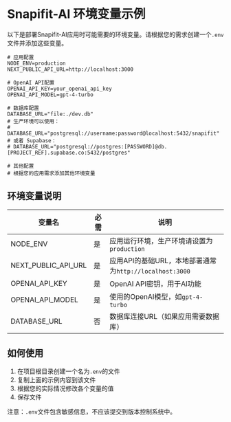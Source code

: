 # Snapifit-AI 环境变量示例

以下是部署Snapifit-AI应用时可能需要的环境变量。请根据您的需求创建一个`.env`文件并添加这些变量。

```
# 应用配置
NODE_ENV=production
NEXT_PUBLIC_API_URL=http://localhost:3000

# OpenAI API配置
OPENAI_API_KEY=your_openai_api_key
OPENAI_API_MODEL=gpt-4-turbo

# 数据库配置
DATABASE_URL="file:./dev.db"
# 生产环境可以使用：
# DATABASE_URL="postgresql://username:password@localhost:5432/snapifit"
# 或者 Supabase：
# DATABASE_URL="postgresql://postgres:[PASSWORD]@db.[PROJECT_REF].supabase.co:5432/postgres"

# 其他配置
# 根据您的应用需求添加其他环境变量
```

## 环境变量说明

| 变量名 | 必需 | 说明 |
|--------|------|------|
| NODE_ENV | 是 | 应用运行环境，生产环境请设置为`production` |
| NEXT_PUBLIC_API_URL | 是 | 应用API的基础URL，本地部署通常为`http://localhost:3000` |
| OPENAI_API_KEY | 是 | OpenAI API密钥，用于AI功能 |
| OPENAI_API_MODEL | 是 | 使用的OpenAI模型，如`gpt-4-turbo` |
| DATABASE_URL | 否 | 数据库连接URL（如果应用需要数据库） |

## 如何使用

1. 在项目根目录创建一个名为`.env`的文件
2. 复制上面的示例内容到该文件
3. 根据您的实际情况修改各个变量的值
4. 保存文件

注意：`.env`文件包含敏感信息，不应该提交到版本控制系统中。 